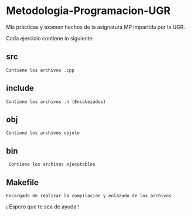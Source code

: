 # Metodologia-Programacion-UGR

Mis prácticas y examen hechos de la asignatura MP impartida por la UGR.

Cada ejercicio contiene lo siguiente:


  ## src
  
    Contiene los archivos .cpp
  
  ## include
    
    Contiene los archivos .h (Encabezados)
    
  ## obj
  
    Contiene los archivos objeto
  
  ## bin
  
     Contiene los archivos ejecutables
     
  ## Makefile 
  
    Encargado de realizar la compilación y enlazado de los archivos
     
     
    
    
  ¡ Espero que te sea de ayuda !
